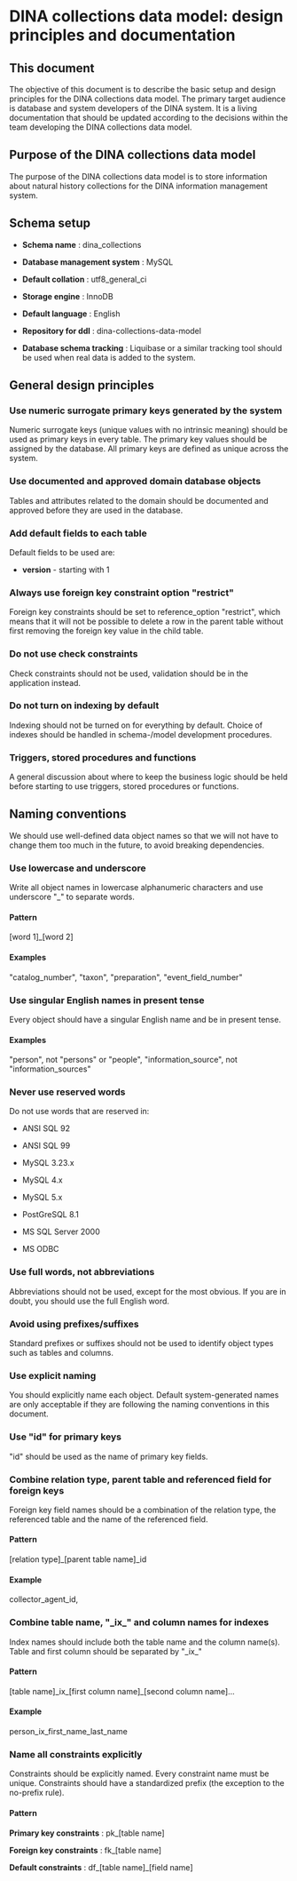 # DINA collections data model: design principles and documentation

## This document

The objective of this document is to describe the basic setup and design principles for the DINA collections data model. The primary target audience is database and system developers of the DINA system. It is a living documentation that should be updated according to the decisions within the team developing the DINA collections data model.

## Purpose of the DINA collections data model

The purpose of the DINA collections data model is to store information about natural history collections for the DINA information management system.

## Schema setup

- **Schema name** : dina_collections

- **Database management system** : MySQL

- **Default collation** : utf8\_general\_ci

- **Storage engine** : InnoDB

- **Default language** : English

- **Repository for ddl** : dina-collections-data-model

- **Database schema tracking** : Liquibase or a similar tracking tool should be used when real data is added to the system.

## General design principles

### Use numeric surrogate primary keys generated by the system

Numeric surrogate keys (unique values with no intrinsic meaning) should be used as primary keys in every table. The primary key values should be assigned by the database. All primary keys are defined as unique across the system.

### Use documented and approved domain database objects

Tables and attributes related to the domain should be documented and approved before they are used in the database.

### Add default fields to each table

Default fields to be used are:

- **version** - starting with 1

### Always use foreign key constraint option "restrict"

Foreign key constraints should be set to reference\_option "restrict", which means that it will not be possible to delete a row in the parent table without first removing the foreign key value in the child table.

### Do not use check constraints

Check constraints should not be used, validation should be in the application instead.

### Do not turn on indexing by default

Indexing should not be turned on for everything by default. Choice of indexes should be handled in schema-/model development procedures.

### Triggers, stored procedures and functions

A general discussion about where to keep the business logic should be held before starting to use triggers, stored procedures or functions.

## Naming conventions

We should use well-defined data object names so that we will not have to change them too much in the future, to avoid breaking dependencies.

### Use lowercase and underscore

Write all object names in lowercase alphanumeric characters and use underscore "_" to separate words.

#### Pattern

[word 1]\_[word 2]

#### Examples

"catalog\_number", "taxon", "preparation", "event\_field\_number"

### Use singular English names in present tense

Every object should have a singular English name and be in present tense.

#### Examples

"person", not "persons"  or "people", "information\_source", not "information\_sources"

### Never use reserved words

Do not use words that are reserved in:

- ANSI SQL 92

- ANSI SQL 99

- MySQL 3.23.x

- MySQL 4.x

- MySQL 5.x

- PostGreSQL 8.1

- MS SQL Server 2000

- MS ODBC

### Use full words, not abbreviations

Abbreviations should not be used, except for the most obvious. If you are in doubt, you should use the full English word.

### Avoid using prefixes/suffixes

Standard prefixes or suffixes should not be used to identify object types such as tables and columns.

### Use explicit naming

You should explicitly name each object. Default system-generated names are only acceptable if they are following the naming conventions in this document.

### Use "id" for primary keys

"id" should be used as the name of primary key fields.

### Combine relation type, parent table and referenced field for foreign keys

Foreign key field names should be a combination of the relation type, the referenced table and the name of the referenced field.

#### Pattern

 [relation type]\_[parent table name]\_id

#### Example

collector\_agent\_id,

### Combine table name, "\_ix\_" and column names for indexes

Index names should include both the table name and the column name(s). Table and first column should be separated by "\_ix\_"

#### Pattern

[table name]\_ix\_[first column name]\_[second column name]…

#### Example

person\_ix\_first\_name\_last\_name

### Name all constraints explicitly

Constraints should be explicitly named. Every constraint name must be unique. Constraints should have a standardized prefix (the exception to the no-prefix rule).

#### Pattern

**Primary key constraints** : pk\_[table name]

**Foreign key constraints** : fk\_[table name]

**Default constraints** : df\_[table name]\_[field name]
